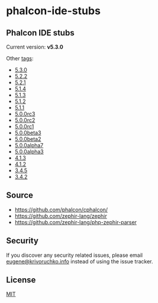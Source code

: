 # phalcon-ide-stubs

## Phalcon IDE stubs

Current version: **v5.3.0**

Other [tags](https://github.com/FlexIDK/phalcon-ide-stubs/tags):

- [5.3.0](https://github.com/FlexIDK/phalcon-ide-stubs/releases/tag/5.3.0)
- [5.2.2](https://github.com/FlexIDK/phalcon-ide-stubs/releases/tag/5.2.2)
- [5.2.1](https://github.com/FlexIDK/phalcon-ide-stubs/releases/tag/5.2.1)
- [5.1.4](https://github.com/FlexIDK/phalcon-ide-stubs/releases/tag/5.1.4)
- [5.1.3](https://github.com/FlexIDK/phalcon-ide-stubs/releases/tag/5.1.3)
- [5.1.2](https://github.com/FlexIDK/phalcon-ide-stubs/releases/tag/5.1.2)
- [5.1.1](https://github.com/FlexIDK/phalcon-ide-stubs/releases/tag/5.1.1)
- [5.0.0rc3](https://github.com/FlexIDK/phalcon-ide-stubs/releases/tag/5.0.0rc3)
- [5.0.0rc2](https://github.com/FlexIDK/phalcon-ide-stubs/releases/tag/5.0.0rc2)
- [5.0.0rc1](https://github.com/FlexIDK/phalcon-ide-stubs/releases/tag/5.0.0rc1)
- [5.0.0beta3](https://github.com/FlexIDK/phalcon-ide-stubs/releases/tag/5.0.0beta3)
- [5.0.0beta2](https://github.com/FlexIDK/phalcon-ide-stubs/releases/tag/5.0.0beta2)
- [5.0.0alpha7](https://github.com/FlexIDK/phalcon-ide-stubs/releases/tag/5.0.0alpha7)
- [5.0.0alpha3](https://github.com/FlexIDK/phalcon-ide-stubs/releases/tag/5.0.0alpha3)
- [4.1.3](https://github.com/FlexIDK/phalcon-ide-stubs/releases/tag/4.1.3)
- [4.1.2](https://github.com/FlexIDK/phalcon-ide-stubs/releases/tag/4.1.2)
- [3.4.5](https://github.com/FlexIDK/phalcon-ide-stubs/releases/tag/3.4.5)
- [3.4.2](https://github.com/FlexIDK/phalcon-ide-stubs/tree/3.4.2)

## Source

- https://github.com/phalcon/cphalcon/
- https://github.com/zephir-lang/zephir
- https://github.com/zephir-lang/php-zephir-parser

## Security

If you discover any security related issues, please email [eugene@krivoruchko.info](mailto:eugene@krivoruchko.info) instead of using the issue tracker.

## License

[MIT](https://github.com/FlexIDK/phalcon-ide-stubs/blob/master/LICENSE)